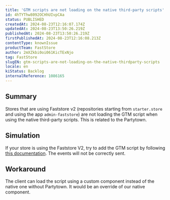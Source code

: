 ```yaml
---
title: 'GTM scripts are not loading on the native third-party scripts'
id: 4hTYThw8092OCHhUIvpCAa
status: PUBLISHED
createdAt: 2024-08-23T12:16:07.174Z
updatedAt: 2024-08-23T13:50:26.219Z
publishedAt: 2024-08-23T13:50:26.219Z
firstPublishedAt: 2024-08-23T12:16:08.213Z
contentType: knownIssue
productTeam: FastStore
author: 2mXZkbi0oi061KicTExNjo
tag: FastStore
slugEN: gtm-scripts-are-not-loading-on-the-native-thirdparty-scripts
locale: en
kiStatus: Backlog
internalReference: 1086165
---
```


## Summary


Stores that are using Faststore v2 (repositories starting from `starter.store` and using the app `admin-faststore`) are not loading the GTM script when using the native third-party scripts. This is related to the Partytown.


##

## Simulation


If your store is using the Faststore V2, try to add the GTM script by following [this documentation](https://developers.vtex.com/docs/guides/faststore/project-structure-handling-third-party-scripts). The events will not be correctly sent.


##

## Workaround


The client can load the script using a custom component instead of the native one without Partytown. It would be an override of our native component.





